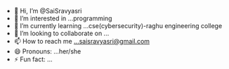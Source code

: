 - 👋 Hi, I’m @SaiSravyasri
- 👀 I’m interested in ...programming
- 🌱 I’m currently learning ...cse(cybersecurity)-raghu engineering college
- 💞️ I’m looking to collaborate on ...
- 📫 How to reach me ...saisravyasri@gmail.com
- 😄 Pronouns: ...her/she
- ⚡ Fun fact: ...

<!---
SaiSravyasri/SaiSravyasri is a ✨ special ✨ repository because its `README.md` (this file) appears on your GitHub profile.
You can click the Preview link to take a look at your changes.
--->
